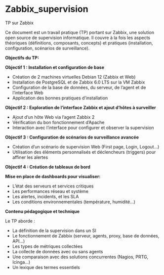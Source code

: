 # Zabbix_supervision
TP sur Zabbix 

Ce document est un travail pratique (TP) portant sur Zabbix, une solution open source de supervision informatique. Il couvre à la fois les aspects théoriques (définitions, composants, concepts) et pratiques (installation, configuration, scénarios de surveillance).


**Objectifs du TP:**

**Objectif 1 : Installation et configuration de base**

  - Création de 2 machines virtuelles Debian 12 (Zabbix et Web)
  - Installation de PostgreSQL et de Zabbix 6.0 LTS sur la VM Zabbix
  - Configuration de la base de données, du serveur, de l’agent et de l’interface Web
  - Application des bonnes pratiques d’installation
    

**Objectif 2 : Exploration de l’interface Zabbix et ajout d’hôtes à surveiller**

- Ajout d’un hôte Web via l’agent Zabbix 2
- Vérification du bon fonctionnement d’Apache
- Interaction avec l’interface pour configurer et observer la supervision
  

**Objectif 3 : Configuration de scénarios de surveillance avancée**

- Création d’un scénario de supervision Web (First page, Login, Logout…)
- Utilisation des éléments personnalisés et déclencheurs (triggers) pour affiner les alertes


**Objectif 4 : Création de tableaux de bord**

**Mise en place de dashboards pour visualiser:**

- L’état des serveurs et services critiques
- Les performances réseau et système
- Les alertes, incidents, et les SLA
- Les conditions environnementales (température, humidité…)


**Contenu pédagogique et technique**
  
  Le TP aborde :

- La définition de la supervision dans un SI
- Le fonctionnement de Zabbix (serveur, agents, proxy, base de données, API…)
- Les types de métriques collectées
- La collecte de données avec ou sans agents
- Une comparaison avec des solutions concurrentes (Nagios, PRTG, Icinga…)
- Un lexique des termes essentiels
